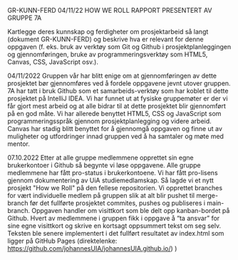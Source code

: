 GR-KUNN-FERD 04/11/22
HOW WE ROLL RAPPORT PRESENTERT AV GRUPPE 7A

Kartlegge deres kunnskap og ferdigheter om prosjektarbeid så langt (dokument
GR-KUNN-FERD) og beskrive hva er relevant for denne oppgaven (f. eks. bruk av verktøy
som Git og Github i prosjektplanleggingen og gjennomføringen, bruke av
programmeringsverktøy som HTML5, Canvas, CSS, JavaScript osv.).

04/11/2022
Gruppen vår har blitt enige om at gjennomføringen av dette prosjektet bør gjennomføres ved å fordele
oppgavene jevnt utover gruppen. 7A har tatt i bruk Github som et samarbeids-verktøy som har koblet til dette prosjektet
på IntelliJ IDEA. Vi har funnet ut at fysiske gruppemøter er der vi får gjort mest arbeid og at alle bidrar til at 
dette prosjektet blir gjennomført på en god måte. Vi har allerede benyttet HTML5, CSS  og JavaScript som programmeringsspråk
gjennom prosjektplanlegging og videre arbeid. Canvas har stadig blitt benyttet for å gjennomgå oppgaven og finne ut
av muligheter og utfordringer innad gruppen ved å ha samtaler og møte med mentor. 

07.10.2022
 Etter at alle gruppe medlemmene opprettet sin egne brukerkontoer i Github så begynte vi løse oppgavene. 
 Alle gruppe medlemmene har fått pro-status i brukerkontoene. Vi har fått pro-lisens gjennom dokumentering av UiA studiemedlamskap. 
 Så lagde vi et nytt prosjekt "How we Roll" på den fellese repositorien.
 Vi opprettet branches for vært individuelle medlem på gruppen slik at alt blir pushet til merge-branch før det fullførte prosjektet commites, pushes og publiseres i main-branch. 
 Oppgaven handler om visittkort som ble delt opp kanban-bordet på Github.
 Hvert av medlemmene i gruppen fikk i oppgave å “ta ansvar” for sine egne visittkort og skrive en kortsagt oppsummert tekst om seg selv. 
 Teksten ble senere implementert i det fullført resultatet av index.html som ligger på GitHub Pages
 (direktelenke:
 https://github.com/johannesUIA/johannesUIA.github.io/)
    \)





